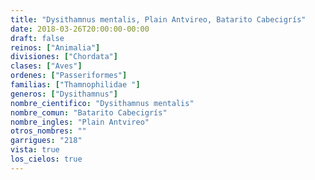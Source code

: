 ```yaml
---
title: "Dysithamnus mentalis, Plain Antvireo, Batarito Cabecigrís"
date: 2018-03-26T20:00:00-00:00
draft: false
reinos: ["Animalia"]
divisiones: ["Chordata"]
clases: ["Aves"]
ordenes: ["Passeriformes"]
familias: ["Thamnophilidae "]
generos: ["Dysithamnus"]
nombre_cientifico: "Dysithamnus mentalis"
nombre_comun: "Batarito Cabecigrís"
nombre_ingles: "Plain Antvireo"
otros_nombres: ""
garrigues: "218"
vista: true
los_cielos: true
---
```

